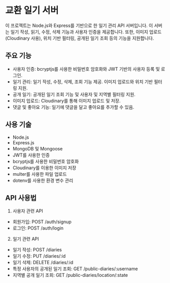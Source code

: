 # 교환 일기 서버

이 프로젝트는 Node.js와 Express를 기반으로 한 일기 관리 API 서버입니다. 이 서버는 일기 작성, 읽기, 수정, 삭제 기능과 사용자 인증을 제공합니다. 또한, 이미지 업로드(Cloudinary 사용), 위치 기반 필터링, 공개된 일기 조회 등의 기능을 지원합니다.

## 주요 기능
+ 사용자 인증: bcryptjs를 사용한 비밀번호 암호화와 JWT 기반의 사용자 등록 및 로그인.
+ 일기 관리: 일기 작성, 수정, 삭제, 조회 기능 제공. 이미지 업로드와 위치 기반 필터링 지원.
+ 공개 일기: 공개된 일기 조회 기능 및 사용자 및 지역별 필터링 지원.
+ 이미지 업로드: Cloudinary를 통해 이미지 업로드 및 저장.
+ 댓글 및 좋아요 기능: 일기에 댓글을 달고 좋아요를 추가할 수 있음.

## 사용 기술
+ Node.js
+ Express.js
+ MongoDB 및 Mongoose
+ JWT를 사용한 인증
+ bcryptjs를 사용한 비밀번호 암호화
+ Cloudinary를 이용한 이미지 저장
+ multer를 사용한 파일 업로드
+ dotenv를 사용한 환경 변수 관리

## API 사용법
1. 사용자 관련 API
+ 회원가입: POST /auth/signup
+ 로그인: POST /auth/login
2. 일기 관련 API
+ 일기 작성: POST /diaries
+ 일기 수정: PUT /diaries/:id
+ 일기 삭제: DELETE /diaries/:id
+ 특정 사용자의 공개된 일기 조회: GET /public-diaries/:username
+ 지역별 공개 일기 조회: GET /public-diaries/location/:state
